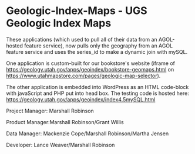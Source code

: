 # Geologic-Index-Maps - UGS Geologic Index Maps
These applications (which used to pull all of their data from an AGOL-hosted feature service), now pulls only the geography from an AGOL feature service and uses the series_id to make a dynamic join with mySQL. 

One application is custom-built for our bookstore's website (iframe of https://geology.utah.gov/apps/geoindex/bookstore-geomaps.html on https://www.utahmapstore.com/pages/geologic-map-selector).

The other application is embedded into WordPress as an HTML code-block with javaScript and PHP put into head box. The testing code is hosted here: https://geology.utah.gov/apps/geoindex/index4.5mySQL.html


Project Manager: Marshall Robinson


Product Manager:Marshall Robinson/Grant Willis


Data Manager:	Mackenzie Cope/Marshall Robinson/Martha Jensen


Developer: Lance Weaver/Marshall Robinson
